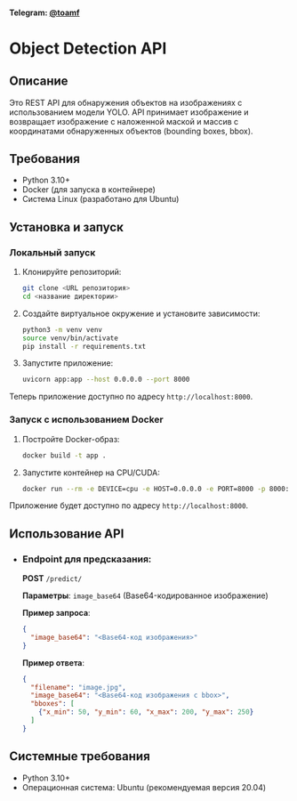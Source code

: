 #### Telegram: [@toamf](https://t.me/toamf)




# Object Detection API

## Описание
Это REST API для обнаружения объектов на изображениях с использованием модели YOLO. API принимает изображение и возвращает изображение с наложенной маской и массив с координатами обнаруженных объектов (bounding boxes, bbox).

## Требования
- Python 3.10+
- Docker (для запуска в контейнере)
- Система Linux (разработано для Ubuntu)

## Установка и запуск

### Локальный запуск

1. Клонируйте репозиторий:
    ```bash
    git clone <URL репозитория>
    cd <название директории>
    ```

2. Создайте виртуальное окружение и установите зависимости:
    ```bash
    python3 -m venv venv
    source venv/bin/activate
    pip install -r requirements.txt
    ```

3. Запустите приложение:
    ```bash
    uvicorn app:app --host 0.0.0.0 --port 8000
    ```

Теперь приложение доступно по адресу `http://localhost:8000`.

### Запуск с использованием Docker

1. Постройте Docker-образ:
    ```bash
    docker build -t app .
    ```

2. Запустите контейнер на CPU/CUDA:
    ```bash
    docker run --rm -e DEVICE=cpu -e HOST=0.0.0.0 -e PORT=8000 -p 8000:8000 app
    ```

Приложение будет доступно по адресу `http://localhost:8000`.

## Использование API

- ### Endpoint для предсказания:
    **POST** `/predict/`

    **Параметры**: `image_base64` (Base64-кодированное изображение)

    **Пример запроса**:
    ```json
    {
      "image_base64": "<Base64-код изображения>"
    }
    ```

    **Пример ответа**:
    ```json
    {
      "filename": "image.jpg",
      "image_base64": "<Base64-код изображения с bbox>",
      "bboxes": [
        {"x_min": 50, "y_min": 60, "x_max": 200, "y_max": 250}
      ]
    }
    ```

## Системные требования
- Python 3.10+
- Операционная система: Ubuntu (рекомендуемая версия 20.04)

